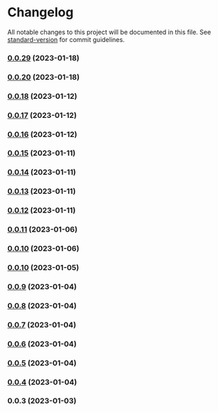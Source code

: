 # Changelog

All notable changes to this project will be documented in this file. See [standard-version](https://github.com/conventional-changelog/standard-version) for commit guidelines.

### [0.0.29](https://github.com/flanlabs/prometheus-types/compare/v0.0.18...v0.0.29) (2023-01-18)

### [0.0.20](https://github.com/flanlabs/prometheus-types/compare/v0.0.18...v0.0.20) (2023-01-18)

### [0.0.18](https://github.com/flanlabs/prometheus-types/compare/v0.0.17...v0.0.18) (2023-01-12)

### [0.0.17](https://github.com/flanlabs/prometheus-types/compare/v0.0.16...v0.0.17) (2023-01-12)

### [0.0.16](https://github.com/flanlabs/prometheus-types/compare/v0.0.15...v0.0.16) (2023-01-12)

### [0.0.15](https://github.com/flanlabs/prometheus-types/compare/v0.0.14...v0.0.15) (2023-01-11)

### [0.0.14](https://github.com/flanlabs/prometheus-types/compare/v0.0.13...v0.0.14) (2023-01-11)

### [0.0.13](https://github.com/flanlabs/prometheus-types/compare/v0.0.12...v0.0.13) (2023-01-11)

### [0.0.12](https://github.com/flanlabs/prometheus-types/compare/v0.0.11...v0.0.12) (2023-01-11)

### [0.0.11](https://github.com/flanlabs/prometheus-types/compare/v0.0.10...v0.0.11) (2023-01-06)

### [0.0.10](https://github.com/flanlabs/prometheus-types/compare/v0.0.9...v0.0.10) (2023-01-06)

### [0.0.10](https://github.com/flanlabs/prometheus-types/compare/v0.0.0...v0.0.10) (2023-01-05)

### [0.0.9](https://github.com/flanlabs/prometheus-types/compare/v0.0.8...v0.0.9) (2023-01-04)

### [0.0.8](https://github.com/flanlabs/prometheus-types/compare/v0.0.7...v0.0.8) (2023-01-04)

### [0.0.7](https://github.com/flanlabs/prometheus-types/compare/v0.0.6...v0.0.7) (2023-01-04)

### [0.0.6](https://github.com/flanlabs/prometheus-types/compare/v0.0.5...v0.0.6) (2023-01-04)

### [0.0.5](https://github.com/flanlabs/prometheus-types/compare/v0.0.4...v0.0.5) (2023-01-04)

### [0.0.4](https://github.com/flanlabs/prometheus-types/compare/v0.0.3...v0.0.4) (2023-01-04)

### 0.0.3 (2023-01-03)
